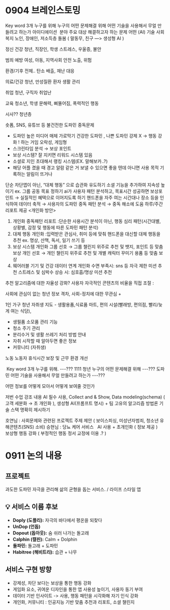 # 0904 브레인스토밍

Key word 3개
누구를 위해
누구의 어떤 문제해결 위해
어떤 기술을 사용해서
무얼 만들려고 하는가
아이디에이션
﻿
분야
주요 대상
해결하고자 하는 문제
어떤 (AI) 기술
사회 복지
노인, 장애인, 저소득층
돌봄 ( 말동무, 친구  —> 생성형 AI ) 

정신 건강
청년, 직장인, 학생
스트레스, 우울증, 불안

범죄 예방
여성, 아동, 지역사회
안전 노출, 위험

환경/기후
전체..
탄소 배출, 재난 대응

의료/건강
청년, 만성질환 환자 
생활 관리

취업
청년, 구직자
취업난

교육
청소년, 학생
문해력, 삐뚤어짐, 폭력적인 행동

시사?? 
청년층


숏폼, SNS, 유튜브 등 불건전한 도파민
중독문제
+ 도파민 높은 미디어 매체 가로막기 
건강한 도파민 , 나쁜 도파민
강제 X → 행동 강화 ! 하는 거임 
오락성, 게임형 
+ 스크린타임 분석 → 보상 포인트
+ 보상 시스템? 잘 지키면 리워드 시스템 있음 
+ 소셜로 지인 초대해서 랭킹 시스템(EX. 말해보카..?)
+ 해당 어플 켰을 때 경고 알람 같은 거 보낼 수 있으면 좋을 텐데 아니면 사용 목적 기록하는 알림이 뜨거나 


단순 차단앱이 아닌, “대체 행동” 으로 습관화 유도하기
소셜 기능을 추가하여 지속성 높이기
ex. 그룹 공동 목표 정하기
ai가 사용자 패턴 분석하고, 목표시간 성공하면 보상포인트 → 실질적인 혜택으로 이어지도록 하기
핸드폰을 자주 여는 시간대나 장소 등을 인식하여 데이터 축적 → 사용자의 도파민 중독 패턴 분석 → 중독 해소에 도움
하루/주간 리포트 제공
<개인화 방안>
1)  개인화 중독패턴 리포트
:단순한 사용시간 분석이 아닌, 행동 심리 패턴(시간대별, 상황별, 감정 및 행동에 따른 도파민 패턴 분석)
2) 대체 행동 개인화
:입력받은 관심사, 취미 등에 맞춰 핸드폰을 대신할 대체 행동을 추천 ex. 명상, 산책, 독서, 일기 쓰기 등
3) 보상 시스템 개인화
그룹 선호 → 그룹 챌린지 위주로 추천 및 뱃지, 포인트 등 맞춤 보상
개인 선호 → 개인 챌린지 위주로 추천 및 개별 캐릭터 꾸미기 용품 등 맞춤 보상
4) 웨어러블 기기 및 건강 데이터 연계 개인화
수면 부족시: sns 등 자극 제한 미션 추천
스트레스 및 심박수 상승 시: 심호흡/명상 미션 추천

추천 알고리즘에 대한 자율성 강화?
사용자 자극적인 콘텐츠의 비율을 직접 조절 : 


사회에 관심이 없는 청년 
정보 격차, 사회-정치에 대한 무관심 
+ 


1인 가구 청년
자취생 지도 - 생활용품,식료품 마트, 편의 시설(빨래방, 편의점, 빨리/늦게 여는 식당), 
+ 생필품 소모품 관리 기능
+ 청소 주기 관리
+ 분리수거 및 생활 쓰레기 처리 방법 안내
+ 자취 시작할 때 알아두면 좋은 정보
+ 커뮤니티 (자취생) 

노동
노동자
휴식시간 보장 및 근무 환경 개선

﻿
Key word 3개
누구를 위해.  ---??? 1111 
청년
누구의 어떤 문제해결 위해 ---???
 도파민 
어떤 기술을 사용해서 무얼 만들려고 하는가 ---??? 


 

어떤 정보를 
어떻게 모아서 
어떻게 보여줄 것인가

저번 수업 강조 내용 
AI 필수 사용, Collect and & Show, Data modeling(schema) ( 고객 세분화 → 초 개인화 ), 생성형 AI(프롬프트 명시) + 팀 고유의 알고리즘 방법론 
기술 스택 명확히 제시하기


호연님 : 사회문제와 관련된 프로젝트 주제 제안 ( 보이스피싱, 미성년자범죄, 청소년 유해콘텐츠(SNS) 소비)
승현님 : 당뇨 케어 서비스
﻿
﻿
AI 사용 + 초개인화 ( 정보 제공 )  
보상형 행동 강화 ( 부정적인 행동 정서 교정에 이용 .? ) 


# 0911 논의 내용

## 프로젝트 
과도한 도파민 자극을 관리해 삶의 균형을 돕는 서비스. / 라이프 스타일 앱

## 💡 서비스 이름 후보
- **Doply (도플리):** 자극의 바다에서 평온을 되찾다  
- **UnDop (언돕)**  
- **Dopout (돕아웃):** 숨 쉬러 나가는 돌고래  
- **Calphin (캘핀):** Calm + Dolphin  
- **돌파민:** 돌고래 + 도파민  
- **Habitree (해비트리):** 습관 + 나무  

## 서비스 구현 방향 
- 강제성, 차단 보다는 보상을 통한 행동 강화 
- 게임화 요소, 귀여운 디자인을 통한 앱 사용성 높이기, 사용자 동기 부여
- 데이터 기반 인사이트 -> 사용, 행동 패턴을 시각화해 자기 인식 강화
- 개인화, 커뮤니티 : 인공지능 기반 맞춤 추천과 리포트, 소셜 챌린지

